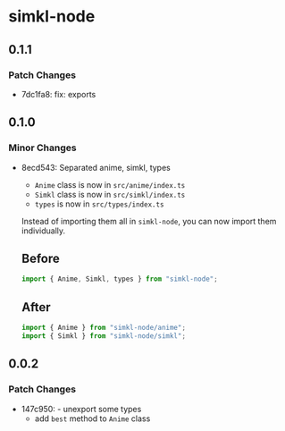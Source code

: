 # simkl-node

## 0.1.1

### Patch Changes

- 7dc1fa8: fix: exports

## 0.1.0

### Minor Changes

- 8ecd543: Separated anime, simkl, types

  - `Anime` class is now in `src/anime/index.ts`
  - `Simkl` class is now in `src/simkl/index.ts`
  - `types` is now in `src/types/index.ts`

  Instead of importing them all in `simkl-node`, you can now import them individually.

  ## Before

  ```ts
  import { Anime, Simkl, types } from "simkl-node";
  ```

  ## After

  ```ts
  import { Anime } from "simkl-node/anime";
  import { Simkl } from "simkl-node/simkl";
  ```

## 0.0.2

### Patch Changes

- 147c950: - unexport some types
  - add `best` method to `Anime` class
